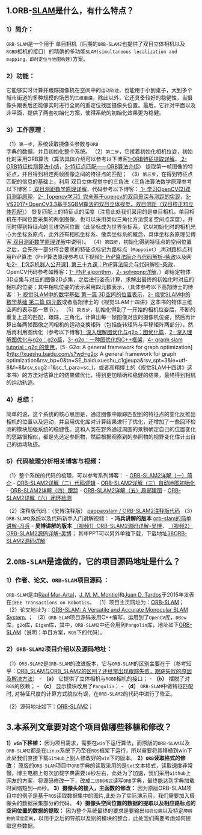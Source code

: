 ## 1.ORB-[SLAM](https://so.csdn.net/so/search?q=SLAM&spm=1001.2101.3001.7020)是什么，有什么特点？

### **1）简介：**

`ORB-SLAM`是一个用于 单目相机（后期的`ORB-SLAM2`也提供了双目立体相机以及`RGBD`相机的接口）的精确的多功能`SLAM(simultaneous localization and mapping，即时定位与地图构建)`方案。

### **2）功能：**

它能够实时计算并跟踪摄像机在空间中的`运动轨迹`，也能用于小到桌子，大到多个城市街道的多种规模的场景的`三维重建`。除此以外，它还具备较好的稳健性，当摄像头跟丢后还能够实时进行全局的重定位找回摄像头位置。最后，它针对平面以及非平面，提供了两套初始化方案，使得系统的初始化效果更为稳健。

### **3）工作原理：**

（1）`第一步`，系统读取摄像头参数与`ORB`字典的数据，并且初始化整个系统。
（2）`第二步`，它接着初始化相机位姿，初始化时采用ORB算法（算法具体介绍可以参考以下博客[1-ORB特征提取详解](https://blog.csdn.net/zouzoupaopao229/article/details/52625678)，[ 2-ORB特征检测算法小结](https://blog.csdn.net/GH_HOME/article/details/51511471)，[3-特征点匹配——ORB算法介绍](https://blog.csdn.net/lhanchao/article/details/52612954)） 提取第一帧图像的特征点，并且得到相连两帧图像之间的特征点的匹配；
（3）`第三步`，在得到特征点匹配的信息的基础上，利用 双目立体视觉中的三角法（三角法算法数学原理参考以下博客：[ 双目测距数学原理详解](https://blog.csdn.net/u013832707/article/details/53781810)，代码参考以下博客：[ 1- 学习OpenCV(2)双目测距原理](https://blog.csdn.net/Angle_Cal/article/details/50800775)，[2-【opencv学习】完全基于opencv的双目景深与测距的实现](https://blog.csdn.net/hysteric314/article/details/50456570)，[3- VS2017+OpenCV3.3基于SGBM算法的双目立体视觉、双目测距（双目校正和立体匹配）](https://blog.csdn.net/weixin_39449570/article/details/79033314)） 恢复匹配上的特征点的深度（注意此处我们采用的是单目相机，单目相机在不同位置采集的两张图像，也可以采用类似三角化方法恢复空间点深度），并同时得到特征点的三维空间位置（此坐标成为世界坐标系，它以初始化时的相机光心为坐标系原点，此外还有相机坐标系、像素坐标系的概念，具体坐标系原理见博客[ 双目测距数学原理详解](https://blog.csdn.net/u013832707/article/details/53781810)中说明）。
（4）`第四步`，初始化得到特征点的空间位置之后，会先将一部分符合要求的特征点标记为路标点（`Mappoint`）,再对路标点利用PnP算法（PnP算法原理参考以下视频[1- PnP算法简介与代码解析-柴政](https://v.qq.com/iframe/preview.html?width=500&height=375&auto=0&vid=y0347epdhyu)以及网址[2- 【泡泡机器人公开课】第三十九课：PnP算法简介与代码解析-柴政](http://rosclub.cn/post-566.html)，OpenCV代码参考如博客：[1- PNP algorithm](https://blog.csdn.net/baiyu9821179/article/details/78928776)，[2- solvepnp详解](https://blog.csdn.net/flyyufenfei/article/details/70440067)，）即给定物体3D点集与对应的图像2D点集，之后进行姿态计算，求解出最终的初始化时对应的相机的位姿；其中相机位姿的表示采用四元数表示，（具体参考以下高翔博士的博客：[1- 视觉SLAM中的数学基础 第一篇 3D空间的位置表示](http://www.cnblogs.com/gaoxiang12/p/5113334.html)，[2- 视觉SLAM中的数学基础 第二篇 四元数](http://www.cnblogs.com/gaoxiang12/p/5120175.html)或者高翔博士的《视觉SLAM十四讲》这本书的物体三维空间的表示那一章节）。
（5）`第五步`，初始化得到了一开始的相机位姿后，不断的重复上述的匹配，跟踪，三角化，计算出每一帧图像对应的摄像机位姿，然后再计算出每两帧图像之间相机的运动变换矩阵（包括旋转矩阵与平移矩阵两部分），然后再利用图优化（参考以下博客[1- 深入理解图优化与g2o：图优化篇](http://www.cnblogs.com/gaoxiang12/p/5244828.html)，[2- 深入理解图优化与g2o：g2o篇](http://www.cnblogs.com/gaoxiang12/p/5304272.html)，[3- g2o：一种图优化的C++框架](https://blog.csdn.net/u012700322/article/details/52857244)，[4- graph slam tutorial : g2o 的使用](https://blog.csdn.net/heyijia0327/article/details/47813405)，[5- G2o: A general framework for graph optimization](http://xueshu.baidu.com/s?wd=g2o: A general framework for graph optimization&rsv_bp=0&tn=SE_baiduxueshu_c1gjeupa&rsv_spt=3&ie=utf-8&f=8&rsv_sug2=1&sc_f_para=sc_)，或者高翔博士的《视觉SLAM十四讲》这本书）的方法对估算出的结果做优化，得到更加精确和稳健的结果，最终得到相机的运动轨迹。

### **4）总结：**

简单的说，这个系统的核心思想是，通过图像中跟踪匹配到的特征点的变化反推出相机的位置以及运动，并且用优化库对计算结果进行了优化，还增加了一些回环检测的模块加强系统的稳健性。这和人类在野外通过周围的景物确定自己的位置变化的思路很相似，都是先选定参照物，然后根据观察到的参照物的视野变化估计出自己的运动轨迹。

### **5）代码梳理分析相关博客与视频：**

（1）整个系统的代码的梳理，可以参考系列博客：
\- [ORB-SLAM2详解（一）简介](https://blog.csdn.net/u010128736/article/details/53157605)
\- [ORB-SLAM2详解（二）代码逻辑](https://blog.csdn.net/u010128736/article/details/53169832)
\- [ORB-SLAM2详解（三）自动地图初始化](https://blog.csdn.net/u010128736/article/details/53218140)
\- [ORB-SLAM2详解（四）跟踪](https://blog.csdn.net/u010128736/article/details/53339311)
\- [ORB-SLAM2详解（五）局部建图](https://blog.csdn.net/u010128736/article/details/53395936)
\- [ORB-SLAM2详解（六）闭环检测](https://blog.csdn.net/u010128736/article/details/53409199)

（2）注释版代码：（吴博注释版）
[paopaoslam / ORB-SLAM2注释版代码](https://gitee.com/paopaoslam/ORB-SLAM2/)
（3）`ORB-SLAM2`系统以及代码新手入门讲解视频：
\- **冯兵讲解的版本**
[orb-slam的简单讲解-冯兵](http://www.bilibili.com/video/av7102994?share_medium=android&share_source=copy_link&bbid=26A819DC-F16F-4505-804E-E569BE355ECF20735infoc&ts=1524299417524)
\- **吴博讲解的版本**
[（视频1）ORB-SLAM2源码详解-吴博](https://v.qq.com/x/page/y0344q39zew.html)，
[（视频2）ORB-SLAM2源码详解-吴博](https://v.qq.com/x/page/y0344ko90m0.html)；
其中PPT可以另外单独下载，下载地址[38ORB-SLAM2源码详解](https://wenku.baidu.com/view/9749404ddcccda38376baf1ffc4ffe473368fdc9.html)

## 2.`ORB-SLAM`是谁做的，它的项目源码地址是什么？

### **1）作者、论文、`ORB-SLAM`项目源码 ：**

`ORB-SLAM`是由[Raul Mur-Artal](http://webdiis.unizar.es/~raulmur/)，[J. M. M. Montiel](http://webdiis.unizar.es/~josemari/)和[Juan D. Tardos](http://webdiis.unizar.es/~jdtardos/)于2015年发表在`IEEE Transactions on Robotics`。
（1）项目主页网址为：[ORB-SLAM](http://webdiis.unizar.es/~raulmur/orbslam/)；
（2）论文地址为：[ORB-SLAM: A Versatile and Accurate Monocular SLAM System.](http://webdiis.unizar.es/~raulmur/MurMontielTardosTRO15.pdf) ；
（3）`ORB-SLAM`项目源码采用C++编写，运用到了`OpenCV`库，`DBow`库，`g2o`库，`Eigen`库，其中，`ORB-SLAM2`中还会用到`Pangolin`库，地址如下[ORB-SLAM](https://github.com/raulmur/ORB_SLAM)（说明：单目方案，`ROS`下的代码）。

### **2）`ORB-SLAM2`项目介绍以及源码地址：**

（1）`ORB-SLAM2`是`ORB-SLAM`的改进版本，它与`ORB-SLAM`的区别主要在于（参考知乎：[ORB_SLAM与ORB_SLAM2的区别？还经常出现跟踪失败，跟踪失败的原因及解决方法](https://www.zhihu.com/question/49030315)）
\- **（a）** 它提供了立体相机与`RGBD`相机的接口；
\- **（b）** 摆脱了对`ROS`的依赖；
\- **（c）** 显示模块改用了`Pangolin`；
\- **（d）** `ORB-SLAM`中做特征匹配时, 对特征尺度的计算方式貌似有误，在`ORB-SLAM2`的代码中进行了修正。

（2）源码地址如下：[ORB-SLAM2](https://github.com/raulmur/ORB_SLAM2)；

## 3.本系列文章要对这个项目做哪些移植和修改？

**1）`win`下移植：**
因为项目需求，需要在`win`下运行算法，而原版的`ORB-SLAM`以及`ORB-SLAM2`都是在`Linux`系统下乃至在`ROS`框架下运行，所以需要将其移植到win下此处我们直接下载`GitHub`上别人修改好的`win`下的版本。
**2）`ORB`读取格式的修改：**
原版的`ORB-SLAM`项目中`ORB`字典的读取采用的是`txt`文本格式，读取速度非常慢，博主电脑上每次加载字典需要`10`秒左右，此处为了加速，我们采用`Github`上网友的方案，将源码修改一下，改成`二进制格式`读写`ORB`字典，最终能达到字典加载时间缩短到`一两`秒。
**3）摄像头的接入，主函数的修改：**
因为原版ORB-SLAM项目中的例子是基于`ROS`读取数据集中的图片,此处为了实际演示用，我们需要加入摄像头的数据采集部分的代码。
**4）摄像头空间位置的数据的提取以及相应路标点的空间位置的数据的提取：**
因为整个系统最终的要求是要输出`相机位置`以及特定`障碍物的深度距离`，以用于之后的导航以及别的模块的整合，此处我们需要考虑如何提取这些数据。